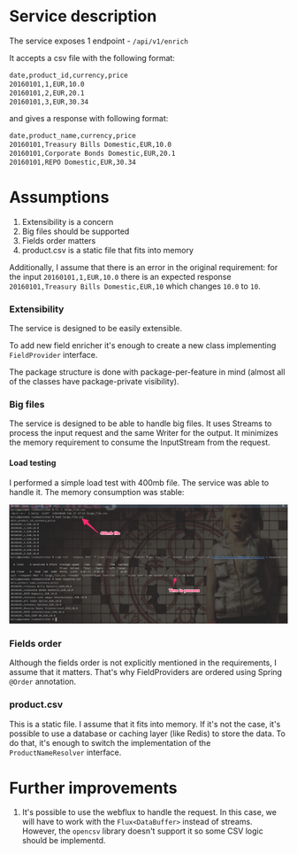 # Service description
The service exposes 1 endpoint - `/api/v1/enrich`

It accepts a csv file with the following format:
```
date,product_id,currency,price
20160101,1,EUR,10.0
20160101,2,EUR,20.1
20160101,3,EUR,30.34
```
and gives a response with following format:
```
date,product_name,currency,price
20160101,Treasury Bills Domestic,EUR,10.0
20160101,Corporate Bonds Domestic,EUR,20.1
20160101,REPO Domestic,EUR,30.34
```

# Assumptions
1. Extensibility is a concern
2. Big files should be supported
3. Fields order matters
4. product.csv is a static file that fits into memory

Additionally, I assume that there is an error in the original requirement: for the input `20160101,1,EUR,10.0` there is an
expected response `20160101,Treasury Bills Domestic,EUR,10` which changes `10.0` to `10`.

### Extensibility
The service is designed to be easily extensible.

To add new field enricher it's enough to create a new class implementing `FieldProvider` interface.

The package structure is done with package-per-feature in mind (almost all of the classes have package-private visibility).

### Big files

The service is designed to be able to handle big files. It uses Streams to process the input request and the same 
Writer for the output. It minimizes the memory requirement to consume the InputStream from the request.

#### Load testing

I performed a simple load test with 400mb file. The service was able to handle it. The memory consumption was stable:

![load testing results](doc/load_test.png "load testing results")

### Fields order

Although the fields order is not explicitly mentioned in the requirements, I assume that it matters. That's why 
FieldProviders are ordered using Spring `@Order` annotation.

### product.csv

This is a static file. I assume that it fits into memory. If it's not the case, it's possible to use a database or 
caching layer (like Redis) to store the data. To do that, it's enough to switch the implementation of the 
`ProductNameResolver` interface.

# Further improvements

1. It's possible to use the webflux to handle the request. In this case, we will have to work with the 
   `Flux<DataBuffer>` instead of streams. However, the `opencsv` library doesn't support it so some CSV logic should 
   be implementd.

